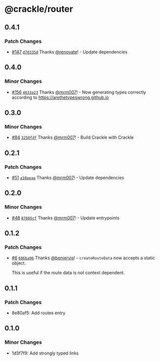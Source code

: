 # @crackle/router

## 0.4.1

### Patch Changes

- [#147](https://github.com/seek-oss/crackle/pull/147) [`d70335d`](https://github.com/seek-oss/crackle/commit/d70335d1228dd9480aea5953260d322a832da639) Thanks [@renovate](https://github.com/apps/renovate)! - Update dependencies

## 0.4.0

### Minor Changes

- [#156](https://github.com/seek-oss/crackle/pull/156) [`4633a23`](https://github.com/seek-oss/crackle/commit/4633a230c74a7079e7f9cf581993ac54fdccce5c) Thanks [@mrm007](https://github.com/mrm007)! - Now generating types correctly according to https://arethetypeswrong.github.io

## 0.3.0

### Minor Changes

- [#84](https://github.com/seek-oss/crackle/pull/84) [`3250fdf`](https://github.com/seek-oss/crackle/commit/3250fdffcf364f461789bdad90136824756f7538) Thanks [@mrm007](https://github.com/mrm007)! - Build Crackle with Crackle

## 0.2.1

### Patch Changes

- [#51](https://github.com/seek-oss/crackle/pull/51) [`a10aeaa`](https://github.com/seek-oss/crackle/commit/a10aeaadcd95925623dad9644c3572f05a36d5c9) Thanks [@mrm007](https://github.com/mrm007)! - Update dependencies

## 0.2.0

### Minor Changes

- [#48](https://github.com/seek-oss/crackle/pull/48) [`87605cf`](https://github.com/seek-oss/crackle/commit/87605cf6b6fa0deba5d1abd0dbc4e6f7318f5845) Thanks [@mrm007](https://github.com/mrm007)! - Update entrypoints

## 0.1.2

### Patch Changes

- [#6](https://github.com/seek-oss/crackle/pull/6) [`686ba96`](https://github.com/seek-oss/crackle/commit/686ba96bb1651308345786ec4c554014331356b7) Thanks [@benjervis](https://github.com/benjervis)! - `createRouteData` now accepts a static object.

  This is useful if the route data is not context dependent.

## 0.1.1

### Patch Changes

- 8e80af5: Add routes entry

## 0.1.0

### Minor Changes

- 1d3f7f9: Add strongly typed links
